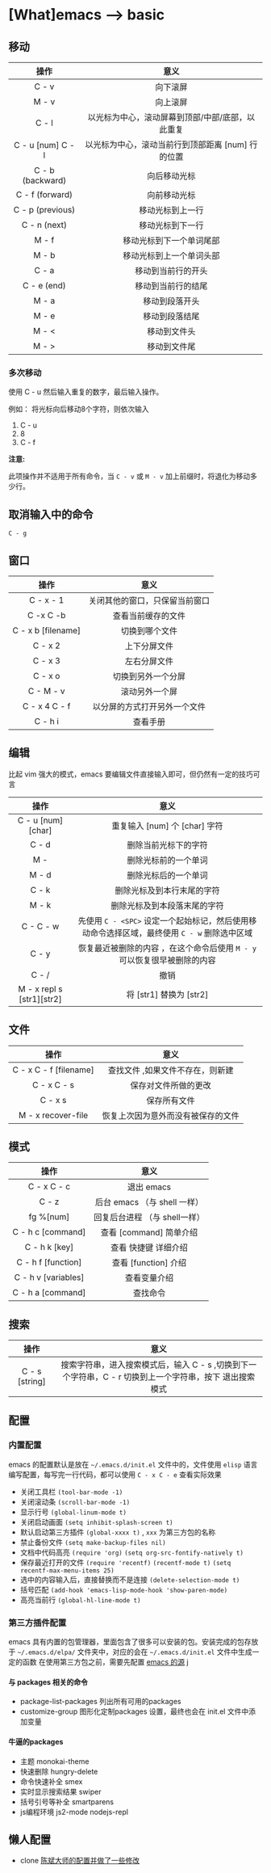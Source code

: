 [What]emacs --> basic
========================

## 移动

| 操作               |   意义      |
| :--:              |   :--:      |
| C - v             | 向下滚屏      |
| M - v             | 向上滚屏      |
| C - l             | 以光标为中心，滚动屏幕到顶部/中部/底部，以此重复 |
| C - u [num] C - l | 以光标为中心，滚动当前行到顶部距离 [num] 行的位置 |
| C - b (backward)  | 向后移动光标 |
| C - f (forward)   | 向前移动光标 |
| C - p (previous)  | 移动光标到上一行 |
| C - n (next)      | 移动光标到下一行 |
| M - f             | 移动光标到下一个单词尾部 |
| M - b             | 移动光标到上一个单词头部 |
| C - a             | 移动到当前行的开头       |
| C - e (end)       | 移动到当前行的结尾       |
| M - a             | 移动到段落开头       |
| M - e             | 移动到段落结尾       |
| M - <             | 移动到文件头        |
| M - >             | 移动到文件尾          |

### 多次移动

使用 C - u 然后输入重复的数字，最后输入操作。

例如： 将光标向后移动8个字符，则依次输入
1. C - u
2. 8
3. C - f

**注意:**

此项操作并不适用于所有命令，当 `C - v` 或 `M - v` 加上前缀时，将退化为移动多少行。

## 取消输入中的命令

`C - g`

## 窗口

| 操作               |   意义      |
| :--:              |   :--:      |
| C - x - 1             | 关闭其他的窗口，只保留当前窗口     |
| C -x C -b             | 查看当前缓存的文件 |
| C - x b [filename]    | 切换到哪个文件 |
| C - x 2               | 上下分屏文件  |
| C - x 3               | 左右分屏文件  |
| C - x o               | 切换到另外一个分屏 |
| C - M - v             | 滚动另外一个屏     |
| C - x 4 C - f         | 以分屏的方式打开另外一个文件 |
| C - h i               | 查看手册 |



## 编辑

比起 vim 强大的模式，emacs 要编辑文件直接输入即可，但仍然有一定的技巧可言

| 操作               |   意义      |
| :--:              |   :--:      |
| C - u [num] [char]             | 重复输入 [num] 个 [char] 字符     |
| C - d     | 删除当前光标下的字符 |
| M - <DEL> | 删除光标前的一个单词 |
| M - d     | 删除光标后的一个单词 |
| C - k     | 删除光标及到本行末尾的字符 |
| M - k     | 删除光标及到本段落末尾的字符 |
| C - <SPC> C - w | 先使用 `C - <SPC>` 设定一个起始标记，然后使用移动命令选择区域，最终使用 `C - w` 删除选中区域 |
| C - y     | 恢复最近被删除的内容 ，在这个命令后使用 `M - y` 可以恢复很早被删除的内容 |
| C - /     | 撤销 |
| M - x repl s <Return>[str1]<Return>[str2]<Return> | 将 [str1] 替换为 [str2] |

## 文件

| 操作               |   意义      |
| :--:              |   :--:      |
| C - x C - f  [filename]           | 查找文件 ,如果文件不存在，则新建    |
| C - x C - s | 保存对文件所做的更改 |
| C - x s     | 保存所有文件        |
| M - x recover-file <Return> | 恢复上次因为意外而没有被保存的文件 |

## 模式

| 操作               |   意义      |
| :--:              |   :--:      |
| C - x C - c    | 退出 emacs    |
| C - z           | 后台 emacs （与 shell 一样）|
| fg %[num]       | 回复后台进程 （与 shell一样）|
| C - h c [command] | 查看 [command] 简单介绍 |
| C - h k [key] | 查看 快捷键 详细介绍 |
| C - h f [function] | 查看 [function] 介绍 |
| C - h v [variables] | 查看变量介绍 |
| C - h a [command] | 查找命令 |


## 搜索
| 操作               |   意义      |
| :--:              |   :--:      |
| C - s [string] | 搜索字符串，进入搜索模式后，输入 C - s ,切换到下一个字符串，C - r 切换到上一个字符串，按下 <Return> 退出搜索模式 |


## 配置

### 内置配置

emacs 的配置默认是放在 `~/.emacs.d/init.el` 文件中的，文件使用 `elisp` 语言编写配置，每写完一行代码，都可以使用 `C - x C - e` 查看实际效果

- 关闭工具栏 `(tool-bar-mode -1)`
- 关闭滚动条 `(scroll-bar-mode -1)`
- 显示行号 `(global-linum-mode t)`
- 关闭启动画面 `(setq inhibit-splash-screen t)`
- 默认启动第三方插件 `(global-xxxx t)` , `xxx` 为第三方包的名称
- 禁止备份文件 `(setq make-backup-files nil)`
- 文档中代码高亮 `(require 'org)` `(setq org-src-fontify-natively t)`
- 保存最近打开的文件 `(require 'recentf)` `(recentf-mode t)` `(setq recentf-max-menu-items 25)`
- 选中的内容输入后，直接替换而不是连接 `(delete-selection-mode t)`
- 括号匹配 `(add-hook 'emacs-lisp-mode-hook 'show-paren-mode)`
- 高亮当前行 `(global-hl-line-mode t)`

### 第三方插件配置

emacs 具有内置的包管理器，里面包含了很多可以安装的包。安装完成的包存放于 `~/.emacs.d/elpa/` 文件夹中，对应的会在 `~/.emacs.d/init.el` 文件中生成一定的函数
在使用第三方包之前，需要先配置 [emacs 的源](http://melpa-stable.milkbox.net/#/)
j
#### 与 packages 相关的命令

- package-list-packages  列出所有可用的packages
- customize-group 图形化定制packages 设置，最终也会在 init.el 文件中添加变量

#### 牛逼的packages

- 主题 monokai-theme
- 快速删除 hungry-delete
- 命令快速补全 smex
- 实时显示搜索结果 swiper
- 括号引号等补全  smartparens
- js编程环境 js2-mode nodejs-repl

## 懒人配置

- clone [陈斌大师的配置并做了一些修改](https://github.com/KcMeterCEC/emacs.d)
